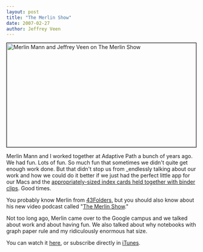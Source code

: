 ```yaml
--- 
layout: post
title: "The Merlin Show"
date: 2007-02-27
author: Jeffrey Veen
---
```

<a href="http://www.themerlinshow.com/ep/003-interview-jeffrey-veen" title="Merlin Mann and Jeffrey Veen on The Merlin Show"><img src="http://farm1.static.flickr.com/139/405471826_428bb7401b.jpg" width="500" height="275" alt="Merlin Mann and Jeffrey Veen on The Merlin Show" style="border:solid black 1px;"/></a>

Merlin Mann and I worked together at Adaptive Path a bunch of years ago. We had fun. Lots of fun. So much fun that sometimes we didn't quite get enough work done. But that didn't stop us from _endlessly talking about our work and how we could do it better if we just had the perfect little app for our Macs and the <a href="http://www.43folders.com/2004/09/03/introducing-the-hipster-pda/">appropriately-sized index cards held together with binder clips</a>. Good times.

You probably know Merlin from <a href="http://www.43folders.com/">43Folders</a>, but you should also know about his new video podcast called "<a href="http://www.themerlinshow.com/">The Merlin Show</a>."

Not too long ago, Merlin came over to the Google campus and we talked about work and about having fun. We also talked about why notebooks with graph paper rule and my ridiculously enormous hat size.

You can watch it <a href="http://www.themerlinshow.com/ep/003-interview-jeffrey-veen">here</a>, or subscribe directly in <a href="http://phobos.apple.com/WebObjects/MZStore.woa/wa/viewPodcast?id=217111155">iTunes</a>.
&#8203;